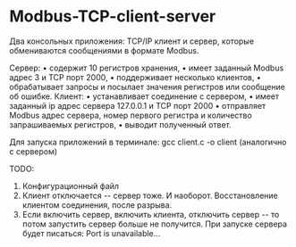# Modbus-TCP-client-server
Два консольных приложения: TCP/IP клиент и сервер, которые обмениваются сообщениями в формате Modbus.

Сервер:
•	содержит 10 регистров хранения,
•	имеет заданный Modbus адрес 3 и TCP порт 2000,
•	поддерживает несколько клиентов, 
•	обрабатывает запросы и посылает значения регистров или сообщение об ошибке.
Клиент:
•	устанавливает соединение с сервером, 
•	имеет заданный ip адрес сервера 127.0.0.1 и TCP порт 2000
•	отправляет Modbus адрес сервера, номер первого регистра и количество запрашиваемых регистров,
•	выводит полученный ответ.

Для запуска приложений в терминале: gcc client.c -o client (аналогично с сервером)

TODO:
1)	Конфигурационный файл 
2)	Клиент отключается -- сервер тоже. И наоборот. Восстановление клиентом соединения, после разрыва.
3)	Если включить сервер, включить клиента, отключить сервер -- то потом запустить сервер больше не получится. При запуске сервера будет писаться: Port is unavailable...

